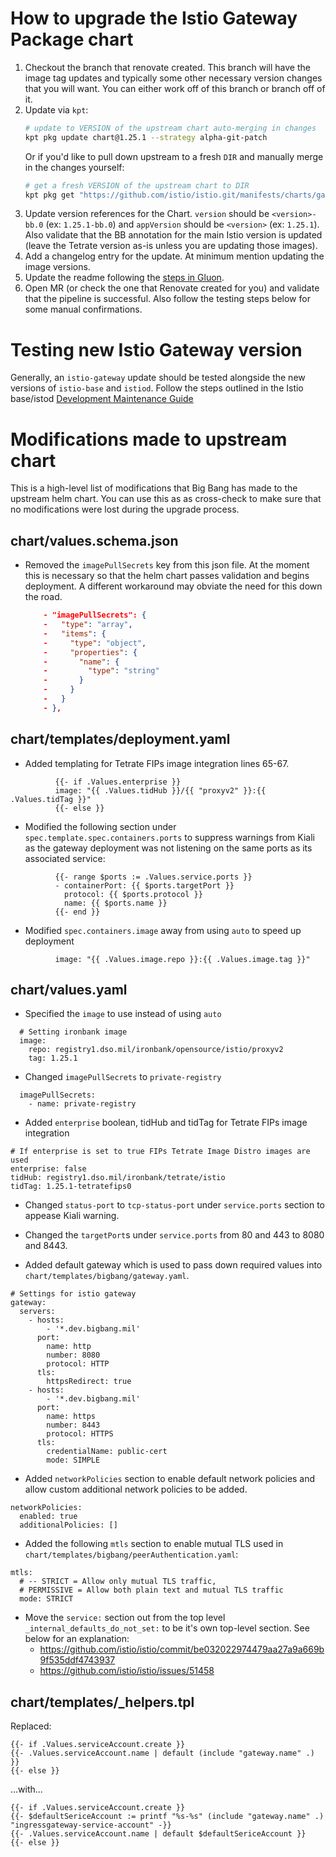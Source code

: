 # How to upgrade the Istio Gateway Package chart

1. Checkout the branch that renovate created. This branch will have the image tag updates and typically some other necessary version changes that you will want. You can either work off of this branch or branch off of it.
1. Update via `kpt`:
    ```bash
    # update to VERSION of the upstream chart auto-merging in changes
    kpt pkg update chart@1.25.1 --strategy alpha-git-patch
    ```
    Or if you'd like to pull down upstream to a fresh `DIR` and manually merge in the changes yourself:
    ```bash
    # get a fresh VERSION of the upstream chart to DIR
    kpt pkg get "https://github.com/istio/istio.git/manifests/charts/gateway@1.25.1" ./fresh
    ```
1. Update version references for the Chart. `version` should be `<version>-bb.0` (ex: `1.25.1-bb.0`) and `appVersion` should be `<version>` (ex: `1.25.1`). Also validate that the BB annotation for the main Istio version is updated (leave the Tetrate version as-is unless you are updating those images).
1. Add a changelog entry for the update. At minimum mention updating the image versions.
1. Update the readme following the [steps in Gluon](https://repo1.dso.mil/platform-one/big-bang/apps/library-charts/gluon/-/blob/master/docs/bb-package-readme.md).
1. Open MR (or check the one that Renovate created for you) and validate that the pipeline is successful. Also follow the testing steps below for some manual confirmations.

# Testing new Istio Gateway version

Generally, an `istio-gateway` update should be tested alongside the new versions of `istio-base` and `istiod`. Follow the steps outlined in the Istio base/istod [Development Maintenance Guide](https://repo1.dso.mil/big-bang/apps/sandbox/istio/-/blob/main/docs/DEVELOPMENT_MAINTENANCE.md?ref_type=heads#testing-new-istio-controlplane-version)

# Modifications made to upstream chart
This is a high-level list of modifications that Big Bang has made to the upstream helm chart. You can use this as as cross-check to make sure that no modifications were lost during the upgrade process.

##  chart/values.schema.json
- Removed the `imagePullSecrets` key from this json file. At the moment this is necessary so that the helm chart passes validation and begins deployment. A different workaround may obviate the need for this down the road.
    ```json
        - "imagePullSecrets": {
        -   "type": "array",
        -   "items": {
        -     "type": "object",
        -     "properties": {
        -       "name": {
        -         "type": "string"
        -       }
        -     }
        -   }
        - },
    ```

## chart/templates/deployment.yaml
- Added templating for Tetrate FIPs image integration lines 65-67.
```
          {{- if .Values.enterprise }}
          image: "{{ .Values.tidHub }}/{{ "proxyv2" }}:{{ .Values.tidTag }}"
          {{- else }}
```
- Modified the following section under `spec.template.spec.containers.ports` to suppress warnings from Kiali as the gateway deployment was not listening on the same ports as its associated service:

```
          {{- range $ports := .Values.service.ports }}
          - containerPort: {{ $ports.targetPort }}
            protocol: {{ $ports.protocol }}
            name: {{ $ports.name }}
          {{- end }}
```
- Modified `spec.containers.image` away from using `auto` to speed up deployment
```
          image: "{{ .Values.image.repo }}:{{ .Values.image.tag }}"
```

## chart/values.yaml
- Specified the `image` to use instead of using `auto`
```
  # Setting ironbank image
  image:
    repo: registry1.dso.mil/ironbank/opensource/istio/proxyv2
    tag: 1.25.1
```
- Changed `imagePullSecrets` to `private-registry`
```
  imagePullSecrets:
    - name: private-registry
```

- Added `enterprise` boolean, tidHub and tidTag for Tetrate FIPs image integration
```
# If enterprise is set to true FIPs Tetrate Image Distro images are used
enterprise: false
tidHub: registry1.dso.mil/ironbank/tetrate/istio
tidTag: 1.25.1-tetratefips0
```

- Changed `status-port` to `tcp-status-port` under `service.ports` section to appease Kiali warning.
- Changed the `targetPort`s under `service.ports` from 80 and 443 to 8080 and 8443.


- Added default gateway which is used to pass down required values into `chart/templates/bigbang/gateway.yaml`.
```
# Settings for istio gateway
gateway:
  servers:
    - hosts:
        - '*.dev.bigbang.mil'
      port:
        name: http
        number: 8080
        protocol: HTTP
      tls:
        httpsRedirect: true
    - hosts:
        - '*.dev.bigbang.mil'
      port:
        name: https
        number: 8443
        protocol: HTTPS
      tls:
        credentialName: public-cert
        mode: SIMPLE
```

- Added `networkPolicies`  section to enable default network policies and allow custom additional network policies to be added.
```
networkPolicies:
  enabled: true
  additionalPolicies: []
```

- Added the following `mtls` section to enable mutual TLS used in `chart/templates/bigbang/peerAuthentication.yaml`:
```
mtls:
  # -- STRICT = Allow only mutual TLS traffic,
  # PERMISSIVE = Allow both plain text and mutual TLS traffic
  mode: STRICT
```

- Move the `service:` section out from the top level `_internal_defaults_do_not_set:` to be it's own top-level section. See below for an explanation:
  - https://github.com/istio/istio/commit/be032022974479aa27a9a669b9f535ddf4743937
  - https://github.com/istio/istio/issues/51458

## chart/templates/_helpers.tpl
Replaced:
```
{{- if .Values.serviceAccount.create }}
{{- .Values.serviceAccount.name | default (include "gateway.name" .)    }}
{{- else }}
```
...with...
```
{{- if .Values.serviceAccount.create }}
{{- $defaultSericeAccount := printf "%s-%s" (include "gateway.name" .) "ingressgateway-service-account" -}}
{{- .Values.serviceAccount.name | default $defaultSericeAccount }}
{{- else }}
```
